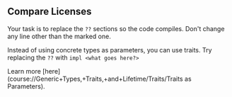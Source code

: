 ## Compare Licenses

Your task is to replace the `??` sections so the code compiles.
Don't change any line other than the marked one.

<div class="hint">
Instead of using concrete types as parameters, you can use traits. Try replacing the
<code>??</code> with <code>impl &lt;what goes here?></code>

Learn more [here](course://Generic+Types,+Traits,+and+Lifetime/Traits/Traits as Parameters).

</div>
